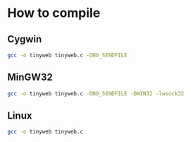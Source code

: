 # How to compile

## Cygwin

```bash
gcc -o tinyweb tinyweb.c -DNO_SENDFILE
```

## MinGW32

```bash
gcc -o tinyweb tinyweb.c -DNO_SENDFILE -DWIN32 -lwsock32
```

## Linux

```bash
gcc -o tinyweb tinyweb.c
```
